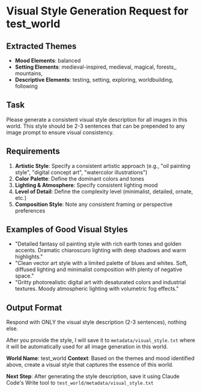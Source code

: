 # Visual Style Generation Request for test_world

## Extracted Themes
- **Mood Elements**: balanced
- **Setting Elements**: medieval-inspired, medieval, magical, forests,, mountains,  
- **Descriptive Elements**: testing, setting, exploring, worldbuilding, following

## Task
Please generate a consistent visual style description for all images in this world. This style should be 2-3 sentences that can be prepended to any image prompt to ensure visual consistency.

## Requirements
1. **Artistic Style**: Specify a consistent artistic approach (e.g., "oil painting style", "digital concept art", "watercolor illustrations")
2. **Color Palette**: Define the dominant colors and tones
3. **Lighting & Atmosphere**: Specify consistent lighting mood
4. **Level of Detail**: Define the complexity level (minimalist, detailed, ornate, etc.)
5. **Composition Style**: Note any consistent framing or perspective preferences

## Examples of Good Visual Styles
- "Detailed fantasy oil painting style with rich earth tones and golden accents. Dramatic chiaroscuro lighting with deep shadows and warm highlights."
- "Clean vector art style with a limited palette of blues and whites. Soft, diffused lighting and minimalist composition with plenty of negative space."
- "Gritty photorealistic digital art with desaturated colors and industrial textures. Moody atmospheric lighting with volumetric fog effects."

## Output Format
Respond with ONLY the visual style description (2-3 sentences), nothing else. 

After you provide the style, I will save it to `metadata/visual_style.txt` where it will be automatically used for all image generation in this world.

**World Name**: test_world
**Context**: Based on the themes and mood identified above, create a visual style that captures the essence of this world.

**Next Step**: After generating the style description, save it using Claude Code's Write tool to `test_world/metadata/visual_style.txt`
